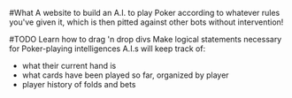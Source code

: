 #What
A website to build an A.I. to play Poker according to whatever rules you've given it, which is then pitted against other bots without intervention!

#TODO
Learn how to drag 'n drop divs
Make logical statements necessary for Poker-playing intelligences
A.I.s will keep track of:
- what their current hand is
- what cards have been played so far, organized by player
- player history of folds and bets
